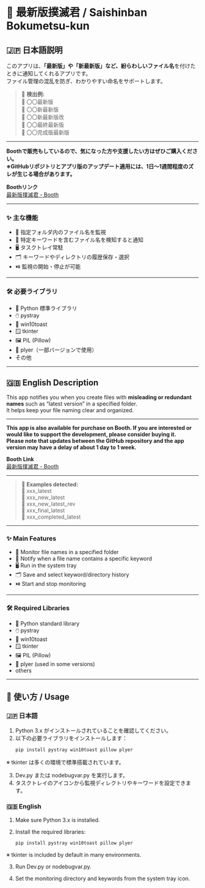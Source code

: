 # 🛑 最新版撲滅君 / Saishinban Bokumetsu-kun

## 🇯🇵 日本語説明

このアプリは、**「最新版」や「新最新版」など、紛らわしいファイル名**を付けたときに通知してくれるアプリです。  
ファイル管理の混乱を防ぎ、わかりやすい命名をサポートします。

> 📝 **検出例:**  
> 📄 〇〇最新版  
> 📄 〇〇新最新版  
> 📄 〇〇新最新版改  
> 📄 〇〇最終最新版  
> 📄 〇〇完成版最新版  

---

**Boothで販売もしているので、気になった方や支援したい方はぜひご購入ください。**  
**※GitHubリポジトリとアプリ版のアップデート適用には、1日～1週間程度のズレが生じる場合があります。**

**Boothリンク**  
[最新版撲滅君 - Booth](https://nsan.booth.pm/items/6678312)

---

### ✨ 主な機能

- 📂 指定フォルダ内のファイル名を監視  
- 🔔 特定キーワードを含むファイル名を検知すると通知  
- 🖥️ タスクトレイ常駐  
- 🗂️ キーワードやディレクトリの履歴保存・選択  
- ⏯️ 監視の開始・停止が可能  

---

### 🛠️ 必要ライブラリ

- 🐍 Python 標準ライブラリ  
- 🖱️ pystray  
- 🔔 win10toast  
- 🪟 tkinter  
- 🖼️ PIL (Pillow)  
- 📱 plyer（一部バージョンで使用）  
- その他  

---

## 🇬🇧 English Description

This app notifies you when you create files with **misleading or redundant names** such as “latest version” in a specified folder.  
It helps keep your file naming clear and organized.

---

**This app is also available for purchase on Booth. If you are interested or would like to support the development, please consider buying it.**  
**Please note that updates between the GitHub repository and the app version may have a delay of about 1 day to 1 week.**

**Booth Link**  
[最新版撲滅君 - Booth](https://nsan.booth.pm/items/6678312)

---

> 📝 **Examples detected:**  
> 📄 xxx_latest  
> 📄 xxx_new_latest  
> 📄 xxx_new_latest_rev  
> 📄 xxx_final_latest  
> 📄 xxx_completed_latest  

---

### ✨ Main Features

- 📂 Monitor file names in a specified folder  
- 🔔 Notify when a file name contains a specific keyword  
- 🖥️ Run in the system tray  
- 🗂️ Save and select keyword/directory history  
- ⏯️ Start and stop monitoring  

---

### 🛠️ Required Libraries

- 🐍 Python standard library  
- 🖱️ pystray  
- 🔔 win10toast  
- 🪟 tkinter  
- 🖼️ PIL (Pillow)  
- 📱 plyer (used in some versions)  
- others  

---

## 🚀 使い方 / Usage

### 🇯🇵 日本語

1. Python 3.x がインストールされていることを確認してください。  
2. 以下の必要ライブラリをインストールします：  
   ```bash
   pip install pystray win10toast pillow plyer
※ tkinter は多くの環境で標準搭載されています。

3. Dev.py または nodebugvar.py を実行します。
4. タスクトレイのアイコンから監視ディレクトリやキーワードを設定できます。

### 🇬🇧 English

1. Make sure Python 3.x is installed.

2. Install the required libraries:

   ```bash
   pip install pystray win10toast pillow plyer
※ tkinter is included by default in many environments.

3. Run Dev.py or nodebugvar.py.

4. Set the monitoring directory and keywords from the system tray icon.
